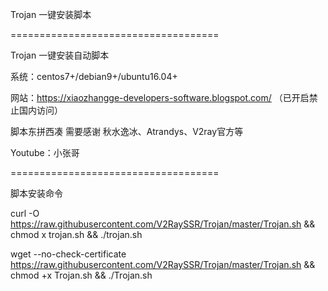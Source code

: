 Trojan 一键安装脚本

====================================

Trojan 一键安装自动脚本

系统：centos7+/debian9+/ubuntu16.04+

网站：https://xiaozhangge-developers-software.blogspot.com/ （已开启禁止国内访问）

脚本东拼西凑 需要感谢 秋水逸冰、Atrandys、V2ray官方等

Youtube：小张哥

====================================

脚本安装命令

curl -O https://raw.githubusercontent.com/V2RaySSR/Trojan/master/Trojan.sh && chmod  x trojan.sh && ./trojan.sh

wget --no-check-certificate https://raw.githubusercontent.com/V2RaySSR/Trojan/master/Trojan.sh && chmod +x Trojan.sh && ./Trojan.sh
